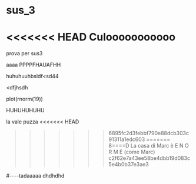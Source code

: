 # sus_3
<<<<<<< HEAD
Culooooooooooo
=======
prova per sus3



aaaa
PPPPFHAUAFHH


huhuhuuhbsldf<sd44

<dfjhsdh

plot(rnorm(19))

HUHUHUHUHU

la vale puzza
<<<<<<< HEAD
>>>>>>> 6895fc2d3febbf790e88dcb303c91311a1edc603
=======
8====D
La casa di Marc è E N O R M E (come Marc)
>>>>>>> c2f62e7a43ee58be4dbb19d083c5e4b0b37e3ae3

#----tadaaaaa
dhdhdhd
